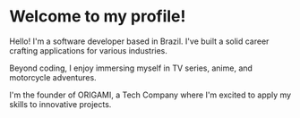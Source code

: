 # Welcome to my profile!

Hello! I'm a software developer based in Brazil. I've built a solid career crafting applications for various industries.

Beyond coding, I enjoy immersing myself in TV series, anime, and motorcycle adventures.

I'm the founder of ORIGAMI, a Tech Company where I'm excited to apply my skills to innovative projects.

